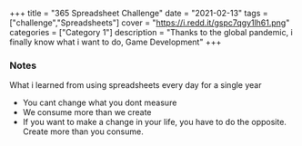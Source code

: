 +++
title = "365 Spreadsheet Challenge"
date = "2021-02-13"
tags = ["challenge","Spreadsheets"]
cover = "https://i.redd.it/gspc7qgy1lh61.png"
categories = ["Category 1"]
description = "Thanks to the global pandemic, i finally know what i want to do, Game Development"
+++

### Notes

What i learned from using spreadsheets every day for a single year

- You cant change what you dont measure
- We consume more than we create
- If you want to make a change in your life, you have to do the opposite. Create more than you consume. 

